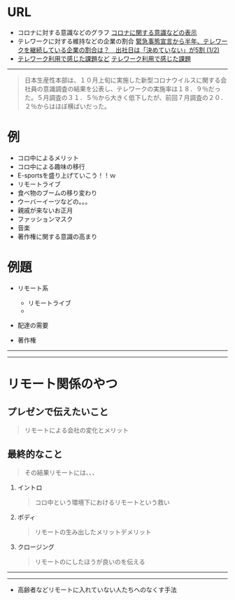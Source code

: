 # URL
- コロナに対する意識などのグラフ
    [コロナに関する意識などの表示](https://www.intage.co.jp/gallery/mind-weekly/)
- テレワークに対する維持などの企業の割合
    [緊急事態宣言から半年、テレワークを継続している企業の割合は？　出社日は「決めていない」が5割 (1/2)](https://www.itmedia.co.jp/business/articles/2011/09/news082.html)
- [テレワーク利用で感じた課題など](https://saleszine.jp/news/detail/1599)
[テレワーク利用で感じた課題](https://slz-cdn.shoeisha.jp/static/images/article/1599/1599_03.png)
---

> 日本生産性本部は、１０月上旬に実施した新型コロナウイルスに関する会社員の意識調査の結果を公表し、テレワークの実施率は１８．９％だった。５月調査の３１．５％から大きく低下したが、前回７月調査の２０．２％からはほぼ横ばいだった。


# 例
- コロ中によるメリット
- コロ中による趣味の移行
- E-sportsを盛り上げていこう！！ｗ
- リモートライブ
- 食べ物のブームの移り変わり
- ウーバーイーツなどの。。。
- 親戚が来ないお正月
- ファッションマスク
- 音楽
- 著作権に関する意識の高まり


# 例題

- リモート系
  - リモートライブ
  - 

-  配達の需要
- 著作権

---
---

# リモート関係のやつ
## プレゼンで伝えたいこと
> リモートによる会社の変化とメリット

## 最終的なこと
> その結果リモートには、、、

1. イントロ
    > コロ中という環境下におけるリモートという救い
2. ボディ
    > リモートの生み出したメリットデメリット
3. クロージング
    > リモートのにしたほうが良いのを伝える

---
---

- 高齢者などリモートに入れていない人たちへのなくす手法